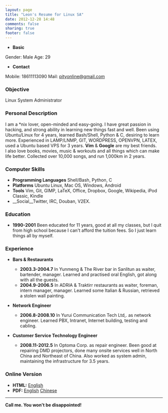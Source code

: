 ```yaml
---
layout: page
title: "Leon's Resume for Linux SA"
date: 2012-12-28 14:48
comments: false
sharing: true
footer: false
---
```


* __Basic__

Gender: Male Age: 29

* __Contact__

Mobile: 18611113090 Mail: <pityonline@gmail.com>

### Objective
Linux System Administrator

### Personal Description

I am a *nix lover, open-minded and easy-going. I have great passion in hacking, and strong ability in learning new things fast and well. Been using Ubuntu/Linux for 4 years, learned Bash/Shell, Python & C, desiring to learn more. Experienced in LAMP/LNMP, GIT, WORDPRESS, OPENVPN, LATEX, used a Ubuntu based VPS for 3 years. __Vim__ & __Google__ are my best friends.  
I also love books, movies, music & workouts and all things which can make life better. Collected over 10,000 songs, and run 1,000km in 2 years.

### Computer Skills

* __Programming Languages__ Shell/Bash, Python, C
* __Platforms__ Ubuntu Linux, Mac OS, Windows, Android
* __Tools__ Vim, Git, GIMP, LaTeX,
Office, Dropbox, Google, Wikipedia, iPod Classic, Kindle
* __Social__Twitter, IRC, Douban, V2EX.

### Education

* __1990-2001__ Been educated for 11 years, good at all my classes, but I quit from high school because I can't afford the tuition fees. So I just learn things all by myself.

### Experience

* __Bars & Restaurants__
    * __2003.3-2004.7__ In Yunmeng & The River bar in Sanlitun as waiter, bartender, manager. Learned and practised oral English, got along with all the guests.
    * __2004.9-2006.5__ In ADRIA & Traktirr restaurants as waiter, foreman, intern manager, manager. Learned some Italian & Russian, retrieved a stolen wall painting.

* __Network Engineer__
    * __2006.8-2008.10__ In Yurui Communication Tech Ltd,. as network engineer. Learned PBX, Intranet, Internet building, testing and cabling.

* __Customer Service Technology Engineer__
    * __2008.11-2012.5__ In Optoma Corp. as repair engineer. Been good at repairing DMD projectors, done many onsite services well in North China and Northeast of China. Also worked as system admin, maintaining the infrastructure for 3.5 years.

### Online Version

* __HTML:__ [English](http://pityonline.github.com/resume)
* __PDF:__ [English](http://pityonline.info/Leon_Linux_Resume.en.pdf) [Chinese](http://pityonline.info/Leon_Linux_Resume.zh.pdf)

* * *

__Call me. You won't be disappointed!__
